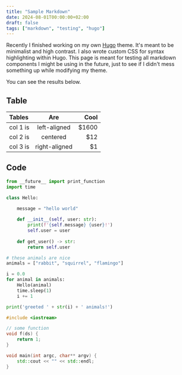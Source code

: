 ```yaml
---
title: "Sample Markdown"
date: 2024-08-01T00:00:00+02:00
draft: false
tags: ["markdown", "testing", "hugo"]
---
```


Recently I finished working on my own [Hugo](https://gohugo.io) theme. It's meant to be minimalist and high contrast. I also wrote custom CSS for syntax highlighting within Hugo.
This page is meant for testing all markdown components I might be using in the future, just to see if I didn't mess something up while modifying my theme.

You can see the results below.

## Table

| Tables   |      Are      |  Cool |
|:---------|:-------------:|------:|
| col 1 is |  left-aligned | $1600 |
| col 2 is |    centered   |   $12 |
| col 3 is | right-aligned |    $1 |


## Code

```python
from __future__ import print_function
import time

class Hello:

    message = "hello world"
    
    def __init__(self, user: str):
        print(f'{self.message} {user}!')
        self.user = user
    
    def get_user() -> str:
        return self.user

# these animals are nice
animals = ["rabbit", "squirrel", "flamingo"]

i = 0.0
for animal in animals:
    Hello(animal)
    time.sleep(1)
    i += 1

print('greeted ' + str(i) + ' animals!')

```

```cpp
#include <iostream>

// some function
void f(ds) {
    return 1;
}

void main(int argc, char** argv) {
    std::cout << "" << std::endl;
}

```


